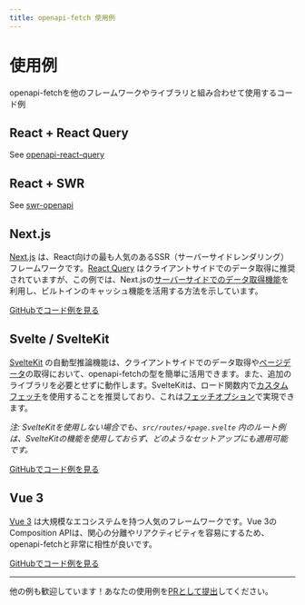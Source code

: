 ```yaml
---
title: openapi-fetch 使用例
---
```


# 使用例

openapi-fetchを他のフレームワークやライブラリと組み合わせて使用するコード例

## React + React Query

See [openapi-react-query](/ja/openapi-react-query/)

## React + SWR

See [swr-openapi](/swr-openapi/)

## Next.js

[Next.js](https://nextjs.org/) は、React向けの最も人気のあるSSR（サーバーサイドレンダリング）フレームワークです。[React Query](#react--react-query) はクライアントサイドでのデータ取得に推奨されていますが、この例では、Next.jsの[サーバーサイドでのデータ取得機能](https://nextjs.org/docs/app/building-your-application/data-fetching/fetching-caching-and-revalidating#fetching-data-on-the-server-with-fetch)を利用し、ビルトインのキャッシュ機能を活用する方法を示しています。

[GitHubでコード例を見る](https://github.com/openapi-ts/openapi-typescript/tree/main/packages/openapi-fetch/examples/nextjs)

## Svelte / SvelteKit

[SvelteKit](https://svelte.dev/docs/kit) の自動型推論機能は、クライアントサイドでのデータ取得や[ページデータ](https://svelte.dev/docs/kit/load#Page-data)の取得において、openapi-fetchの型を簡単に活用できます。また、追加のライブラリを必要とせずに動作します。SvelteKitは、ロード関数内で[カスタムフェッチ](https://svelte.dev/docs/kit/load#Making-fetch-requests)を使用することを推奨しており、これは[フェッチオプション](/ja/openapi-fetch/api#fetch-オプション)で実現できます。

_注: SvelteKitを使用しない場合でも、`src/routes/+page.svelte` 内のルート例は、SvelteKitの機能を使用しておらず、どのようなセットアップにも適用可能です。_

[GitHubでコード例を見る](https://github.com/openapi-ts/openapi-typescript/tree/main/packages/openapi-fetch/examples/sveltekit)

## Vue 3

[Vue 3](https://vuejs.org/) は大規模なエコシステムを持つ人気のフレームワークです。Vue 3のComposition APIは、関心の分離やリアクティビティを容易にするため、openapi-fetchと非常に相性が良いです。

[GitHubでコード例を見る](https://github.com/openapi-ts/openapi-typescript/tree/main/packages/openapi-fetch/examples/vue-3)

---

他の例も歓迎しています！あなたの使用例を[PRとして提出](https://github.com/openapi-ts/openapi-typescript/pulls)してください。
